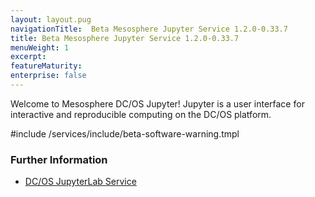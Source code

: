 ```yaml
---
layout: layout.pug
navigationTitle:  Beta Mesosphere Jupyter Service 1.2.0-0.33.7
title: Beta Mesosphere Jupyter Service 1.2.0-0.33.7
menuWeight: 1
excerpt:
featureMaturity:
enterprise: false
---
```

Welcome to Mesosphere DC/OS Jupyter! Jupyter is a user interface for interactive and reproducible computing on the DC/OS platform. 



#include /services/include/beta-software-warning.tmpl

### Further Information

- [DC/OS JupyterLab Service](https://github.com/dcos-labs/dcos-jupyterlab-service)
